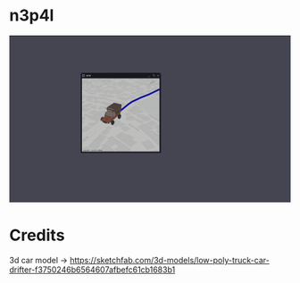 # n3p4l
![Image](./images/n3p4l-init.png)

# Credits
3d car model -> https://sketchfab.com/3d-models/low-poly-truck-car-drifter-f3750246b6564607afbefc61cb1683b1
